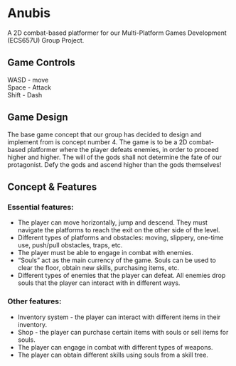 # Anubis
A 2D combat-based platformer for our Multi-Platform Games Development (ECS657U) Group Project. 

## Game Controls
WASD - move  
Space - Attack  
Shift - Dash  

## Game Design
The base game concept that our group has decided to design and implement from is concept number 4. The game is to be a 2D combat-based platformer where the player defeats enemies, in order to proceed higher and higher. The will of the gods shall not determine the fate of our protagonist. Defy the gods and ascend higher than the gods themselves!

## Concept & Features
### Essential features:
* The player can move horizontally, jump and descend. They must navigate the platforms to reach the exit on the other side of the level.
* Different types of platforms and obstacles: moving, slippery, one-time use, push/pull obstacles, traps, etc.
* The player must be able to engage in combat with enemies.
* “Souls” act as the main currency of the game. Souls can be used to clear the floor, obtain new skills, purchasing items, etc.
* Different types of enemies that the player can defeat. All enemies drop souls that the player can interact with in different ways.

### Other features:
* Inventory system - the player can interact with different items in their inventory.
* Shop - the player can purchase certain items with souls or sell items for souls.
* The player can engage in combat with different types of weapons.
* The player can obtain different skills using souls from a skill tree. 

